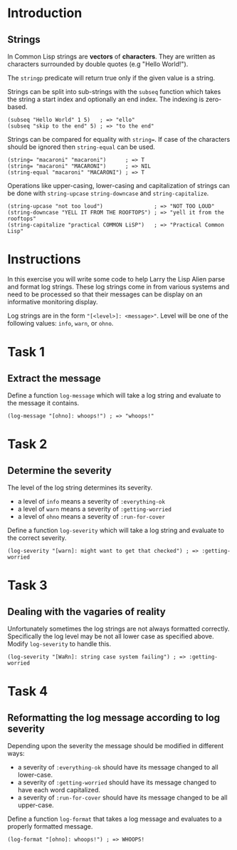 # Introduction

## Strings

In Common Lisp strings are **vectors** of **characters**. They are written as characters surrounded by double quotes (e.g "Hello World!").

The `stringp` predicate will return true only if the given value is a string.

Strings can be split into sub-strings with the `subseq` function which takes the string a start index and optionally an end index. The indexing is zero-based.

```
(subseq "Hello World" 1 5)   ; => "ello"
(subseq "skip to the end" 5) ; => "to the end"
```

Strings can be compared for equality with `string=`. If case of the characters should be ignored then `string-equal` can be used.

```
(string= "macaroni" "macaroni")      ; => T
(string= "macaroni" "MACARONI")      ; => NIL
(string-equal "macaroni" "MACARONI") ; => T
```

Operations like upper-casing, lower-casing and capitalization of strings can be done with `string-upcase` `string-downcase` and `string-capitalize`.

```
(string-upcase "not too loud")                ; => "NOT TOO LOUD"
(string-downcase "YELL IT FROM THE ROOFTOPS") ; => "yell it from the rooftops"
(string-capitalize "practical COMMON LiSP")   ; => "Practical Common Lisp"
```

# Instructions

In this exercise you will write some code to help Larry the Lisp Alien parse and format log strings. These log strings come in from various systems and need to be processed so that their messages can be display on an informative monitoring display.

Log strings are in the form `"[<level>]: <message>"`. Level will be one of the following values: `info`, `warn`, or `ohno`.

# Task 1

## Extract the message

Define a function `log-message` which will take a log string and evaluate to the message it contains.

```
(log-message "[ohno]: whoops!") ; => "whoops!"
```

# Task 2

## Determine the severity

The level of the log string determines its severity.

- a level of `info` means a severity of `:everything-ok`
- a level of `warn` means a severity of `:getting-worried`
- a level of `ohno` means a severity of `:run-for-cover`

Define a function `log-severity` which will take a log string and evaluate to the correct severity.

```
(log-severity "[warn]: might want to get that checked") ; => :getting-worried
```

# Task 3

## Dealing with the vagaries of reality

Unfortunately sometimes the log strings are not always formatted correctly. Specifically the log level may be not all lower case as specified above. Modify `log-severity` to handle this.

```
(log-severity "[WaRn]: string case system failing") ; => :getting-worried
```

# Task 4

## Reformatting the log message according to log severity

Depending upon the severity the message should be modified in different ways:

- a severity of `:everything-ok` should have its message changed to all lower-case.
- a severity of `:getting-worried` should have its message changed to have each word capitalized.
- a severity of `:run-for-cover` should have its message changed to be all upper-case.

Define a function `log-format` that takes a log message and evaluates to a properly formatted message.

```
(log-format "[ohno]: whoops!") ; => WHOOPS!
```
